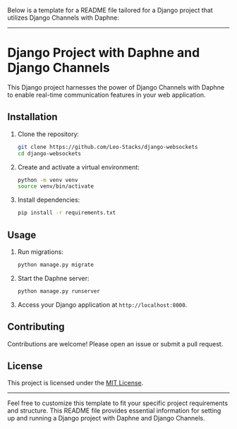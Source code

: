 Below is a template for a README file tailored for a Django project that utilizes Django Channels with Daphne:

---

# Django Project with Daphne and Django Channels

This Django project harnesses the power of Django Channels with Daphne to enable real-time communication features in your web application.

## Installation

1. Clone the repository:

    ```bash
    git clone https://github.com/Leo-Stacks/django-websockets
    cd django-websockets
    ```

2. Create and activate a virtual environment:

    ```bash
    python -m venv venv
    source venv/bin/activate
    ```

3. Install dependencies:

    ```bash
    pip install -r requirements.txt
    ```

## Usage

1. Run migrations:

    ```bash
    python manage.py migrate
    ```

2. Start the Daphne server:

    ```bash
    python manage.py runserver
    ```

3. Access your Django application at `http://localhost:8000`.

## Contributing

Contributions are welcome! Please open an issue or submit a pull request.

## License

This project is licensed under the [MIT License](LICENSE).

---

Feel free to customize this template to fit your specific project requirements and structure. This README file provides essential information for setting up and running a Django project with Daphne and Django Channels.